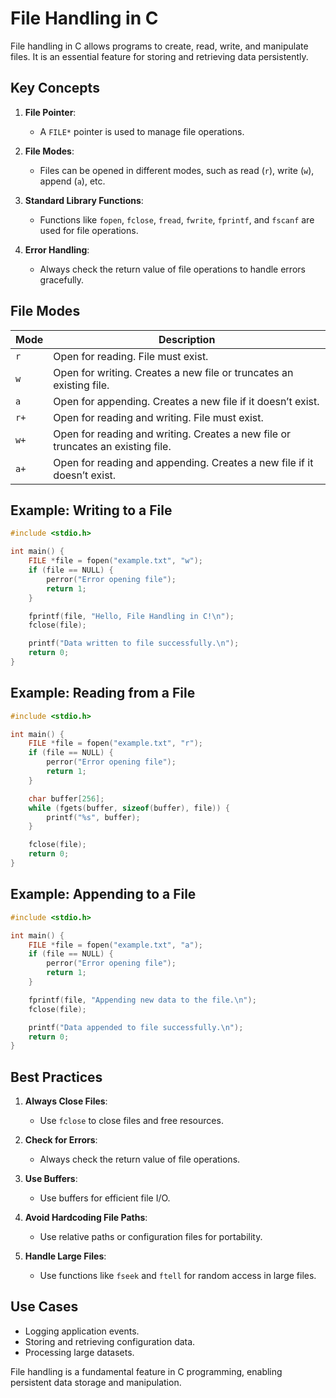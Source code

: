 # File Handling in C

File handling in C allows programs to create, read, write, and manipulate files. It is an essential feature for storing and retrieving data persistently.

## Key Concepts

1. **File Pointer**:
   - A `FILE*` pointer is used to manage file operations.

2. **File Modes**:
   - Files can be opened in different modes, such as read (`r`), write (`w`), append (`a`), etc.

3. **Standard Library Functions**:
   - Functions like `fopen`, `fclose`, `fread`, `fwrite`, `fprintf`, and `fscanf` are used for file operations.

4. **Error Handling**:
   - Always check the return value of file operations to handle errors gracefully.

## File Modes

| Mode  | Description                          |
|-------|--------------------------------------|
| `r`   | Open for reading. File must exist.   |
| `w`   | Open for writing. Creates a new file or truncates an existing file. |
| `a`   | Open for appending. Creates a new file if it doesn’t exist. |
| `r+`  | Open for reading and writing. File must exist. |
| `w+`  | Open for reading and writing. Creates a new file or truncates an existing file. |
| `a+`  | Open for reading and appending. Creates a new file if it doesn’t exist. |

## Example: Writing to a File

```c
#include <stdio.h>

int main() {
    FILE *file = fopen("example.txt", "w");
    if (file == NULL) {
        perror("Error opening file");
        return 1;
    }

    fprintf(file, "Hello, File Handling in C!\n");
    fclose(file);

    printf("Data written to file successfully.\n");
    return 0;
}
```

## Example: Reading from a File

```c
#include <stdio.h>

int main() {
    FILE *file = fopen("example.txt", "r");
    if (file == NULL) {
        perror("Error opening file");
        return 1;
    }

    char buffer[256];
    while (fgets(buffer, sizeof(buffer), file)) {
        printf("%s", buffer);
    }

    fclose(file);
    return 0;
}
```

## Example: Appending to a File

```c
#include <stdio.h>

int main() {
    FILE *file = fopen("example.txt", "a");
    if (file == NULL) {
        perror("Error opening file");
        return 1;
    }

    fprintf(file, "Appending new data to the file.\n");
    fclose(file);

    printf("Data appended to file successfully.\n");
    return 0;
}
```

## Best Practices

1. **Always Close Files**:
   - Use `fclose` to close files and free resources.

2. **Check for Errors**:
   - Always check the return value of file operations.

3. **Use Buffers**:
   - Use buffers for efficient file I/O.

4. **Avoid Hardcoding File Paths**:
   - Use relative paths or configuration files for portability.

5. **Handle Large Files**:
   - Use functions like `fseek` and `ftell` for random access in large files.

## Use Cases

- Logging application events.
- Storing and retrieving configuration data.
- Processing large datasets.

File handling is a fundamental feature in C programming, enabling persistent data storage and manipulation.